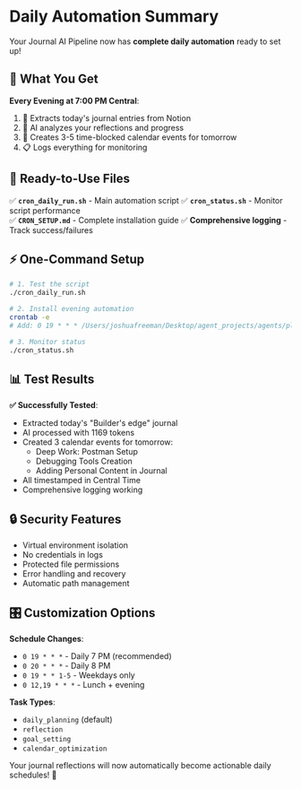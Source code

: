 # Daily Automation Summary

Your Journal AI Pipeline now has **complete daily automation** ready to set up!

## 🎯 What You Get

**Every Evening at 7:00 PM Central**:
1. 📖 Extracts today's journal entries from Notion
2. 🤖 AI analyzes your reflections and progress  
3. 📅 Creates 3-5 time-blocked calendar events for tomorrow
4. 📋 Logs everything for monitoring

## 🚀 Ready-to-Use Files

✅ **`cron_daily_run.sh`** - Main automation script
✅ **`cron_status.sh`** - Monitor script performance  
✅ **`CRON_SETUP.md`** - Complete installation guide
✅ **Comprehensive logging** - Track success/failures

## ⚡ One-Command Setup

```bash
# 1. Test the script
./cron_daily_run.sh

# 2. Install evening automation  
crontab -e
# Add: 0 19 * * * /Users/joshuafreeman/Desktop/agent_projects/agents/planning_agent/cron_daily_run.sh

# 3. Monitor status
./cron_status.sh
```

## 📊 Test Results

**✅ Successfully Tested**:
- Extracted today's "Builder's edge" journal
- AI processed with 1169 tokens  
- Created 3 calendar events for tomorrow:
  - Deep Work: Postman Setup  
  - Debugging Tools Creation
  - Adding Personal Content in Journal
- All timestamped in Central Time
- Comprehensive logging working

## 🔒 Security Features

- Virtual environment isolation
- No credentials in logs
- Protected file permissions
- Error handling and recovery
- Automatic path management

## 🎛️ Customization Options

**Schedule Changes**:
- `0 19 * * *` - Daily 7 PM (recommended)
- `0 20 * * *` - Daily 8 PM  
- `0 19 * * 1-5` - Weekdays only
- `0 12,19 * * *` - Lunch + evening

**Task Types**:
- `daily_planning` (default)
- `reflection`
- `goal_setting` 
- `calendar_optimization`

Your journal reflections will now automatically become actionable daily schedules! 🎉